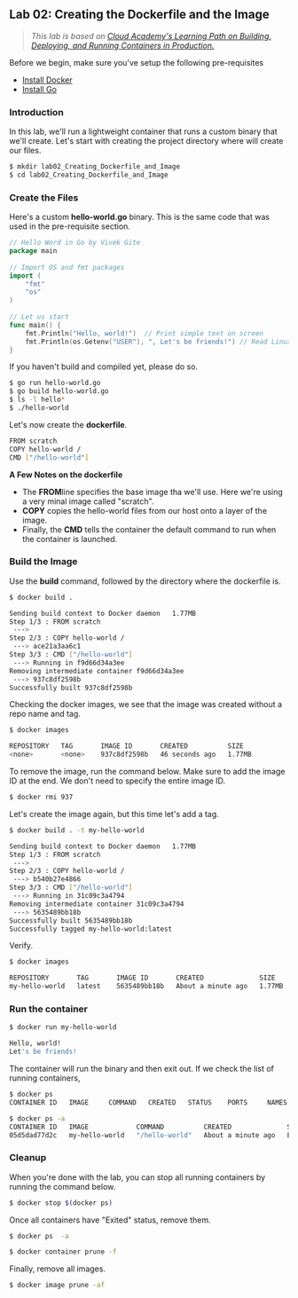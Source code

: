 ## Lab 02: Creating the Dockerfile and the Image 
 
> *This lab is based on [Cloud Academy's Learning Path on Building, Deploying, and Running Containers in Production.](https://cloudacademy.com/learning-paths/building-deploying-and-running-containers-in-production-1-888/)*

Before we begin, make sure you've setup the following pre-requisites

  - [Install Docker](../README.md#pre-requisites)
  - [Install Go](../README.md#pre-requisites)

### Introduction

In this lab, we'll run a lightweight container that runs a custom binary that we'll create. Let's start with creating the project directory where will create our files.

```bash
$ mkdir lab02_Creating_Dockerfile_and_Image 
$ cd lab02_Creating_Dockerfile_and_Image 
```

### Create the Files

Here's a custom **hello-world.go** binary. This is the same code that was used in the pre-requisite section.

```go
// Hello Word in Go by Vivek Gite
package main
 
// Import OS and fmt packages
import ( 
	"fmt" 
	"os" 
)
 
// Let us start
func main() {
    fmt.Println("Hello, world!")  // Print simple text on screen
    fmt.Println(os.Getenv("USER"), ", Let's be friends!") // Read Linux $USER environment variable 
} 
```

If you haven't build and compiled yet, please do so.

```bash
$ go run hello-world.go 
$ go build hello-world.go
$ ls -l hello*
$ ./hello-world
```

Let's now create the **dockerfile**. 

```bash
FROM scratch
COPY hello-world /
CMD ["/hello-world"]
```

**A Few Notes on the dockerfile**

- The **FROM**line specifies the base image tha we'll use. Here we're using a very minal image called "scratch".
- **COPY** copies the hello-world files from our host onto a layer of the image.
- Finally, the **CMD** tells the container the default command to run when the container is launched.

### Build the Image

Use the **build** command, followed by the directory where the dockerfile is.

```bash
$ docker build .
```
```bash
Sending build context to Docker daemon   1.77MB
Step 1/3 : FROM scratch
 --->
Step 2/3 : COPY hello-world /
 ---> ace21a3aa6c1
Step 3/3 : CMD ["/hello-world"]
 ---> Running in f9d66d34a3ee
Removing intermediate container f9d66d34a3ee
 ---> 937c8df2598b
Successfully built 937c8df2598b 
```

Checking the docker images, we see that the image was created without a repo name and tag.

```bash
$ docker images

REPOSITORY   TAG       IMAGE ID       CREATED          SIZE
<none>       <none>    937c8df2598b   46 seconds ago   1.77MB 
```

To remove the image, run the command below. Make sure to add the image ID at the end. We don't need to specify the entire image ID.

```bash
$ docker rmi 937 
```

Let's create the image again, but this time let's add a tag.

```bash
$ docker build . -t my-hello-world
```
```bash
Sending build context to Docker daemon   1.77MB
Step 1/3 : FROM scratch
 --->
Step 2/3 : COPY hello-world /
 ---> b540b27e4866
Step 3/3 : CMD ["/hello-world"]
 ---> Running in 31c09c3a4794
Removing intermediate container 31c09c3a4794
 ---> 5635489bb18b
Successfully built 5635489bb18b
Successfully tagged my-hello-world:latest 
```

Verify.

```bash
$ docker images

REPOSITORY       TAG       IMAGE ID       CREATED              SIZE
my-hello-world   latest    5635489bb18b   About a minute ago   1.77MB 
```

### Run the container

```bash
$ docker run my-hello-world

Hello, world!
Let's be friends! 
```

The container will run the binary and then exit out. If we check the list of running containers,

```bash
$ docker ps
CONTAINER ID   IMAGE     COMMAND   CREATED   STATUS    PORTS     NAMES 
```
```bash
$ docker ps -a
CONTAINER ID   IMAGE            COMMAND          CREATED              STATUS                          PORTS     NAMES
05d5dad77d2c   my-hello-world   "/hello-world"   About a minute ago   Exited (0) About a minute ago             wonderful_rhodes 
```

### Cleanup 

When you're done with the lab, you can stop all running containers by running the command below.

```bash
$ docker stop $(docker ps) 
```

Once all containers have "Exited" status, remove them.

```bash
$ docker ps  -a 
```
```bash
$ docker container prune -f 
```

Finally, remove all images.

```bash
$ docker image prune -af 
```

